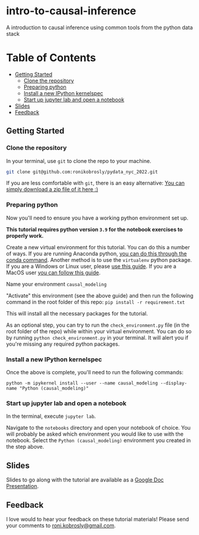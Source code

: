 # intro-to-causal-inference

A introduction to causal inference using common tools from the python data stack


# Table of Contents

- [Getting Started](#getting-started)
  - [Clone the repository](#clone-the-repository)
  - [Preparing python](#preparing-python)
  - [Install a new IPython kernelspec](#install-a-new-ipython-kernelspec)
  - [Start up jupyter lab and open a notebook](#start-up-jupyter-lab-and-open-a-notebook)
- [Slides](#slides)
- [Feedback](#feedback)


## Getting Started


### Clone the repository

In your terminal, use `git` to clone the repo to your machine.

```bash
git clone git@github.com:ronikobrosly/pydata_nyc_2022.git
```

If you are less comfortable with `git`, there is an easy alternative: [You can simply download a zip file of it here :)](https://github.com/ronikobrosly/pydata_nyc_2022/archive/refs/heads/main.zip)


### Preparing python

Now you'll need to ensure you have a working python environment set up.

**This tutorial requires python version `3.9` for the notebook exercises to properly work.**

Create a new virtual environment for this tutorial. You can do this a number of ways. If you are running Anaconda python, [you can do this through the conda command](https://docs.conda.io/projects/conda/en/4.6.0/_downloads/52a95608c49671267e40c689e0bc00ca/conda-cheatsheet.pdf). Another method is to use the `virtualenv` python package. If you are a Windows or Linux user, please [use this guide](https://www.geeksforgeeks.org/creating-python-virtual-environment-windows-linux/). If you are a MacOS user [you can follow this guide](https://sourabhbajaj.com/mac-setup/Python/virtualenv.html).

Name your environment `causal_modeling`

"Activate" this environment (see the above guide) and then run the following command in the root folder of this repo:
`pip install -r requirement.txt`

This will install all the necessary packages for the tutorial.

As an optional step, you can try to run the `check_environment.py` file (in the root folder of the repo)
while within your virtual environment. You can do so by running `python check_environment.py` in your terminal. It will alert you if you're missing any required python packages.


### Install a new IPython kernelspec

Once the above is complete, you'll need to run the following commands:

`python -m ipykernel install --user --name causal_modeling --display-name "Python (causal_modeling)"`


### Start up jupyter lab and open a notebook

In the terminal, execute `jupyter lab`.

Navigate to the `notebooks` directory and open your notebook of choice. You will probably be asked which environment you would like to use with the notebook. Select the `Python (causal_modeling)` environment you created in the step above.


## Slides

Slides to go along with the tutorial are available as a [Google Doc Presentation](https://docs.google.com/presentation/d/1Gijn05cPROfifXk2LLsjOYZEg5OIXg98nttRMjh-Vb8/edit?usp=sharing).


## Feedback

I love would to hear your feedback on these tutorial materials!
Please send your comments to <roni.kobrosly@gmail.com>.
